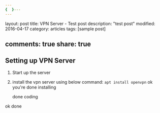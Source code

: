 ```yaml
---
{  }---
---
```

layout: post
title: VPN Server - Test post
description: "test post"
modified: 2016-04-17
category: articles
tags: [sample post]

comments: true
share: true
---
## Setting up VPN Server

1. Start up the server
2. install the vpn server using below command:
`apt install openvpn`
    ok you're done installing
	
	done coding

ok done